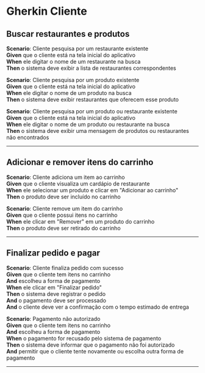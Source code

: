 # Gherkin Cliente  

## Buscar restaurantes e produtos
  **Scenario**: Cliente pesquisa por um restaurante existente  
    **Given** que o cliente está na tela inicial do aplicativo  
    **When** ele digitar o nome de um restaurante na busca  
    **Then** o sistema deve exibir a lista de restaurantes correspondentes  

  **Scenario**: Cliente pesquisa por um produto existente  
    **Given** que o cliente está na tela inicial do aplicativo  
    **When** ele digitar o nome de um produto na busca  
    **Then** o sistema deve exibir restaurantes que oferecem esse produto  

  **Scenario**: Cliente pesquisa por um produto ou restaurante existente  
    **Given** que o cliente está na tela inicial do aplicativo  
    **When** ele digitar o nome de um produto ou restaurante na busca  
    **Then** o sistema deve exibir uma mensagem de produtos ou restaurantes não encontrados  

---

## Adicionar e remover itens do carrinho
  **Scenario**: Cliente adiciona um item ao carrinho  
    **Given** que o cliente visualiza um cardápio de restaurante  
    **When** ele selecionar um produto e clicar em "Adicionar ao carrinho"  
    **Then** o produto deve ser incluído no carrinho  

  **Scenario**: Cliente remove um item do carrinho  
    **Given** que o cliente possui itens no carrinho  
    **When** ele clicar em "Remover" em um produto do carrinho  
    **Then** o produto deve ser retirado do carrinho  

---

## Finalizar pedido e pagar
  **Scenario**: Cliente finaliza pedido com sucesso  
    **Given** que o cliente tem itens no carrinho  
    **And** escolheu a forma de pagamento  
    **When** ele clicar em "Finalizar pedido"  
    **Then** o sistema deve registrar o pedido  
    **And** o pagamento deve ser processado  
    **And** o cliente deve ver a confirmação com o tempo estimado de entrega  

  **Scenario**: Pagamento não autorizado  
    **Given** que o cliente tem itens no carrinho  
    **And** escolheu a forma de pagamento  
    **When** o pagamento for recusado pelo sistema de pagamento  
    **Then** o sistema deve informar que o pagamento não foi autorizado  
    **And** permitir que o cliente tente novamente ou escolha outra forma de pagamento  

---